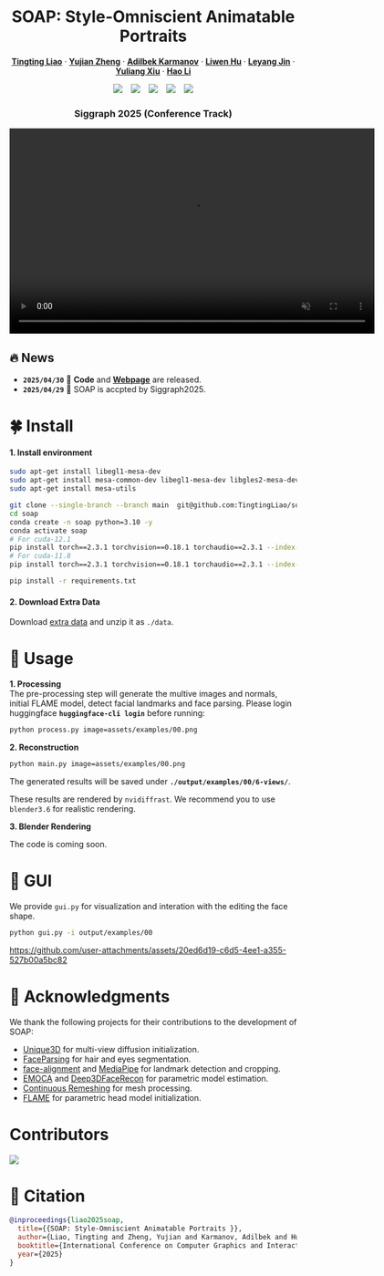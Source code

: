 <h1 align="center">
  SOAP: Style-Omniscient Animatable Portraits 
</h1> 

<p align="center">
    <a href="https://tingtingliao.github.io/"><strong>Tingting Liao</strong></a>
    ·
    <a href="https://paulyzheng.github.io/about/"><strong>Yujian Zheng</strong></a>
    · 
    <a href="https://www.linkedin.com/in/adilbek-karmanov?utm_source=share&utm_campaign=share_via&utm_content=profile&utm_medium=ios_app"><strong>Adilbek Karmanov</strong></a>
    · 
    <a href="https://scholar.google.com/citations?user=Mvq6pGcAAAAJ&hl=en"><strong>Liwen Hu</strong></a>
    ·
    <a href=""><strong>Leyang Jin</strong></a>
    ·
    <a href="http://xiuyuliang.cn/"><strong>Yuliang Xiu</strong></a>
    ·
    <a href="https://www.hao-li.com/Hao_Li/Hao_Li_-_about_me.html"><strong>Hao Li</strong></a>
</p>  
<div align="center">
  <!-- <a href='LICENSE'><img src='https://img.shields.io/badge/license-MIT-yellow'></a> -->
  <a href='https://arxiv.org/abs/2505.05022'><img src='https://img.shields.io/badge/arXiv-Paper-darkred?logo=arxiv&logoColor=darkred'></a>  &ensp;
  <a href='https://tingtingliao.github.io/soap'><img src='https://img.shields.io/badge/project-homepage-orange?logo=Homepage&logoColor=orange'></a>  &ensp;
  <a href="https://huggingface.co/Luffuly/head-mvimage-diffuser"><img src="https://img.shields.io/static/v1?label=%F0%9F%A4%96%20Released&message=Models&color=green"></a> &ensp;
  <a href="https://github.com/TingtingLiao/soap"><img src="https://img.shields.io/github/stars/TingtingLiao/soap?logo=github&logoColor=black"></a>  &ensp;
  <a href=''><img src='https://img.shields.io/badge/license-MIT-blue?logo=C&logoColor=blue'></a>
</div>  

<h3 align="center">Siggraph 2025 (Conference Track)</h3>

<!-- https://github.com/user-attachments/assets/408b3250-0c41-45e2-a43a-25b837800a2e -->

<video src="https://github.com/user-attachments/assets/408b3250-0c41-45e2-a43a-25b837800a2e" autoplay loop muted playsinline width="640" height="360"> 
</video>

## 🔥 News 
- **`2025/04/30`** 🌟 **Code** and [**Webpage**](https://tingtingliao.github.io/soap) are released. 
- **`2025/04/29`** 🚀 SOAP is accpted by Siggraph2025.  

# 🍀 Install  
#### 1. Install environment    
```bash
sudo apt-get install libegl1-mesa-dev
sudo apt-get install mesa-common-dev libegl1-mesa-dev libgles2-mesa-dev
sudo apt-get install mesa-utils

git clone --single-branch --branch main  git@github.com:TingtingLiao/soap.git
cd soap 
conda create -n soap python=3.10 -y
conda activate soap   
# For cuda-12.1 
pip install torch==2.3.1 torchvision==0.18.1 torchaudio==2.3.1 --index-url https://download.pytorch.org/whl/cu121 
# For cuda-11.8 
pip install torch==2.3.1 torchvision==0.18.1 torchaudio==2.3.1 --index-url https://download.pytorch.org/whl/cu118 

pip install -r requirements.txt  
``` 
#### 2. Download Extra Data 
Download [extra data](https://drive.google.com/file/d/1fiFsFV-fu94i3szSDjQp3mSdY18b1zKZ/view?usp=sharing) and unzip it as `./data`.


# 🍉 Usage 

**1. Processing**   
The pre-processing step will generate the multive images and normals, initial FLAME model, detect facial landmarks and face parsing. Please login huggingface **`huggingface-cli login`** before running: 

```bash   
python process.py image=assets/examples/00.png 
```


**2. Reconstruction**
```bash  
python main.py image=assets/examples/00.png
```  
The generated results will be saved under **`./output/examples/00/6-views/`**.

These results are rendered by `nvidiffrast`. We recommend you to use `blender3.6` for realistic rendering. 

**3. Blender Rendering**

The code is coming soon. 


# 🍋 GUI 
We provide `gui.py` for visualization and interation with the editing the face shape.
```bash 
python gui.py -i output/examples/00
```
https://github.com/user-attachments/assets/20ed6d19-c6d5-4ee1-a355-527b00a5bc82

# 🤗 Acknowledgments
We thank the following projects for their contributions to the development of SOAP:
- [Unique3D](https://github.com/AiuniAI/Unique3D) for multi-view diffusion initialization. 
- [FaceParsing](https://huggingface.co/jonathandinu/face-parsing) for hair and eyes segmentation. 
- [face-alignment](https://github.com/1adrianb/face-alignment) and [MediaPipe](https://github.com/google-ai-edge/mediapipe) for landmark detection and cropping. 
- [EMOCA](https://github.com/radekd91/emoca) and [Deep3DFaceRecon](https://github.com/sicxu/Deep3DFaceRecon_pytorch) for parametric model estimation. 
- [Continuous Remeshing](https://github.com/Profactor/continuous-remeshing) for mesh processing. 
- [FLAME](https://flame.is.tue.mpg.de/) for parametric head model initialization. 


# Contributors

<a href="https://github.com/TingtingLiao/soap/graphs/contributors">
  <img src="https://contrib.rocks/image?repo=TingtingLiao/soap" />
</a>

# 📖 Citation
```bibtex
@inproceedings{liao2025soap,
  title={{SOAP: Style-Omniscient Animatable Portraits }},
  author={Liao, Tingting and Zheng, Yujian and Karmanov, Adilbek and Hu, Liwen and Jin, Leyang and Xiu, Yuliang and Hao Li},
  booktitle={International Conference on Computer Graphics and Interactive Techniques (SIGGRAPH)},
  year={2025}
}
```


